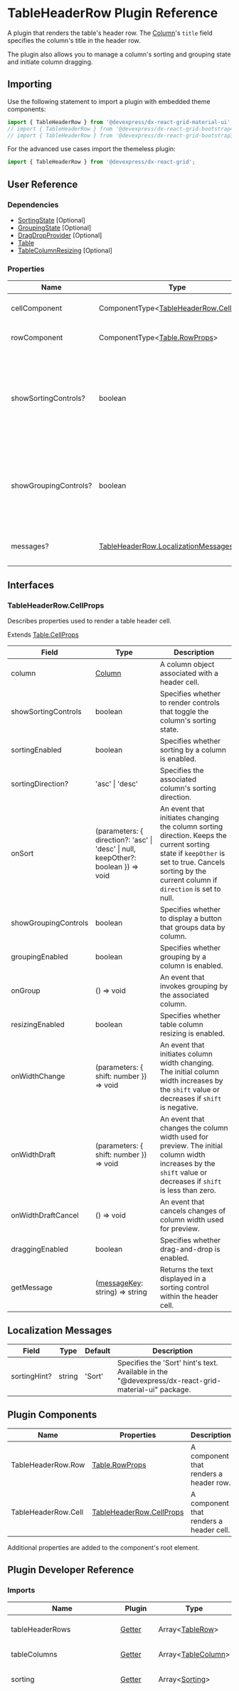 # TableHeaderRow Plugin Reference

A plugin that renders the table's header row. The [Column](grid.md#column)'s `title` field specifies the column's title in the header row.

The plugin also allows you to manage a column's sorting and grouping state and initiate column dragging.

## Importing

Use the following statement to import a plugin with embedded theme components:

```js
import { TableHeaderRow } from '@devexpress/dx-react-grid-material-ui';
// import { TableHeaderRow } from '@devexpress/dx-react-grid-bootstrap4';
// import { TableHeaderRow } from '@devexpress/dx-react-grid-bootstrap3';
```

For the advanced use cases import the themeless plugin:

```js
import { TableHeaderRow } from '@devexpress/dx-react-grid';
```

## User Reference

### Dependencies

- [SortingState](sorting-state.md) [Optional]
- [GroupingState](grouping-state.md) [Optional]
- [DragDropProvider](drag-drop-provider.md) [Optional]
- [Table](table.md)
- [TableColumnResizing](table-column-resizing.md) [Optional]

### Properties

Name | Type | Default | Description
-----|------|---------|------------
cellComponent | ComponentType&lt;[TableHeaderRow.CellProps](#tableheaderrowcellprops)&gt; | | A component that renders a header cell.
rowComponent | ComponentType&lt;[Table.RowProps](table.md#tablerowprops)&gt; | | A component that renders a header row.
showSortingControls? | boolean | false | Specifies whether to render controls that toggle the column's sorting state. Requires the [SortingState](sorting-state.md) dependency.
showGroupingControls? | boolean | false | Specifies whether to display a button that groups data by column. Requires the [GroupingState](grouping-state.md) dependency.
messages? | [TableHeaderRow.LocalizationMessages](#localization-messages) | | An object that specifies localization messages.

## Interfaces

### TableHeaderRow.CellProps

Describes properties used to render a table header cell.

Extends [Table.CellProps](table.md#tablecellprops)

Field | Type | Description
------|------|------------
column | [Column](grid.md#column) | A column object associated with a header cell.
showSortingControls | boolean | Specifies whether to render controls that toggle the column's sorting state.
sortingEnabled | boolean | Specifies whether sorting by a column is enabled.
sortingDirection? | 'asc' &#124; 'desc' | Specifies the associated column's sorting direction.
onSort | (parameters: { direction?: 'asc' &#124; 'desc' &#124; null, keepOther?: boolean }) => void | An event that initiates changing the column sorting direction. Keeps the current sorting state if `keepOther` is set to true. Cancels sorting by the current column if `direction` is set to null.
showGroupingControls | boolean | Specifies whether to display a button that groups data by column.
groupingEnabled | boolean | Specifies whether grouping by a column is enabled.
onGroup | () => void | An event that invokes grouping by the associated column.
resizingEnabled | boolean | Specifies whether table column resizing is enabled.
onWidthChange | (parameters: { shift: number }) => void | An event that initiates column width changing. The initial column width increases by the `shift` value or decreases if `shift` is negative.
onWidthDraft | (parameters: { shift: number }) => void | An event that changes the column width used for preview. The initial column width increases by the `shift` value or decreases if `shift` is less than zero.
onWidthDraftCancel | () => void | An event that cancels changes of column width used for preview.
draggingEnabled | boolean | Specifies whether drag-and-drop is enabled.
getMessage | ([messageKey](#localization-messages): string) => string | Returns the text displayed in a sorting control within the header cell.

## Localization Messages

Field | Type | Default | Description
------|------|---------|------------
sortingHint? | string | 'Sort' | Specifies the 'Sort' hint's text. Available in the "@devexpress/dx-react-grid-material-ui" package.

## Plugin Components

Name | Properties | Description
-----|------------|------------
TableHeaderRow.Row | [Table.RowProps](table.md#tablerowprops) | A component that renders a header row.
TableHeaderRow.Cell | [TableHeaderRow.CellProps](#tableheaderrowcellprops) | A component that renders a header cell.

Additional properties are added to the component's root element.

## Plugin Developer Reference

### Imports

Name | Plugin | Type | Description
-----|--------|------|------------
tableHeaderRows | [Getter](../../../dx-react-core/docs/reference/getter.md) | Array&lt;[TableRow](table.md#tablerow)&gt; | Header rows to be rendered.
tableColumns | [Getter](../../../dx-react-core/docs/reference/getter.md) | Array&lt;[TableColumn](table.md#tablecolumn)&gt; | Table columns.
sorting | [Getter](../../../dx-react-core/docs/reference/getter.md) | Array&lt;[Sorting](sorting-state.md#sorting)&gt; | Columns' sorting state.
changeColumnSorting | [Action](../../../dx-react-core/docs/reference/action.md) | ({ columnName: string, direction?: 'asc' &#124; 'desc' &#124; null, keepOther?: boolean &#124; Array&lt;String&gt;, sortIndex?: number }) => void | Changes the column sorting direction. `keepOther` accepts `true` (keeps existing sorting), a column name array (keeps sorting by specified columns) and `false` (resets sorting). Set `direction` to `null` to cancel sorting by the current column. If `sortIndex` is omitted, the sorting is added to the end of the sorting list.
changeColumnGrouping | [Action](../../../dx-react-core/docs/reference/action.md) | ({ columnName: string, groupIndex?: number }) => void | Groups data by a specified column or cancels grouping. If `groupIndex` is omitted, the group is added to the end of the group list.
tableColumnResizingEnabled | [Getter](../../../dx-react-core/docs/reference/getter.md) | boolean | Specifies whether table column resizing is enabled.
changeTableColumnWidth | [Action](../../../dx-react-core/docs/reference/action.md) | ({ columnName: string, shift: number }) => void | Changes the column width. The initial column width increases by the `shift` value or decreases if `shift` is negative.
draftTableColumnWidth | [Action](../../../dx-react-core/docs/reference/action.md) | ({ columnName: string, shift: number }) => void | Changes the column width used for preview. The initial column width increases by the `shift` value or decreases if `shift` is less than zero.
cancelTableColumnWidthDraft | [Action](../../../dx-react-core/docs/reference/action.md) | () => void | Cancels changes to the column width used for preview.
draggingEnabled | [Getter](../../../dx-react-core/docs/reference/getter.md) | boolean | Specifies whether drag-and-drop is enabled.
isColumnSortingEnabled | [Getter](../../../dx-react-core/docs/reference/getter.md) | (columnName: string) => boolean | A function that returns a Boolean value that defines if sorting by a column is enabled.
isColumnGroupingEnabled | [Getter](../../../dx-react-core/docs/reference/getter.md) | (columnName: string) => boolean | A function that returns a Boolean value that defines if grouping by a column is enabled.
tableCell | [Template](../../../dx-react-core/docs/reference/template.md) | [Table.CellProps](table.md#tablecellprops) | A template that renders a table cell.
tableRow | [Template](../../../dx-react-core/docs/reference/template.md) | [Table.RowProps](table.md#tablerowprops) | A template that renders a table row.

### Exports

Name | Plugin | Type | Description
-----|--------|------|------------
tableHeaderRows | [Getter](../../../dx-react-core/docs/reference/getter.md) | Array&lt;[TableRow](table.md#tablerow)&gt; | Table header rows.
tableHeaderCellBefore | [Template](../../../dx-react-core/docs/reference/template.md) | object? | A template used to prepend additional components to the header table cell.
